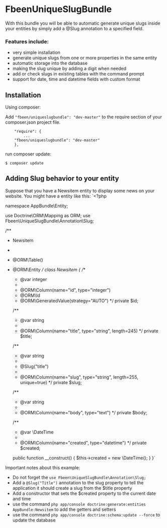 # FbeenUniqueSlugBundle

With this bundle you will be able to automatic generate unique slugs inside your entities by simply add a @Slug annotation to a specified field.

### Features include:

* very simple installation
* generate unique slugs from one or more properties in the same entity
* automatic storage into the database
* making the slug unique by adding a digit when needed
* add or check slugs in existing tables with the command prompt
* support for date, time and datetime fields with custom format

## Installation

Using composer:

Add `"fbeen/uniqueslugbundle": "dev-master"` to the require section of your composer.json project file.

```
    "require": {
        ...
 	"fbeen/uniqueslugbundle": "dev-master"
    },
```

run composer update:

    $ composer update

## Adding Slug behavior to your entity

Suppose that you have a Newsitem entity to display some news on your website.
You might have a entity like this:
`<?php

namespace AppBundle\Entity;

use Doctrine\ORM\Mapping as ORM;
use Fbeen\UniqueSlugBundle\Annotation\Slug;

/**
 * Newsitem
 *
 * @ORM\Table()
 * @ORM\Entity
 */
class Newsitem
{
    /**
     * @var integer
     *
     * @ORM\Column(name="id", type="integer")
     * @ORM\Id
     * @ORM\GeneratedValue(strategy="AUTO")
     */
    private $id;

    /**
     * @var string
     *
     * @ORM\Column(name="title", type="string", length=245)
     */
    private $title;

    /**
     * @var string
     * 
     * @Slug("title")
     *
     * @ORM\Column(name="slug", type="string", length=255, unique=true)
     */
    private $slug;

    /**
     * @var string
     *
     * @ORM\Column(name="body", type="text")
     */
    private $body;

    /**
     * @var \DateTime
     *
     * @ORM\Column(name="created", type="datetime")
     */
    private $created;

    public function __construct()
    {
        $this->created = new \DateTime();
    }
}`

Important notes about this example:

* Do not forget the `use Fbeen\UniqueSlugBundle\Annotation\Slug;`
* Add a `@Slug("Title")` annotation to the slug property to tell the application it should create a slug from the $title property
* Add a constructor that sets the $created property to the current date and time
* use the command `php app/console doctrine:generate:entities AppBundle:Newsitem` to add the getters and setters
* use the command `php app/console doctrine:schema:update --force` to update the database


